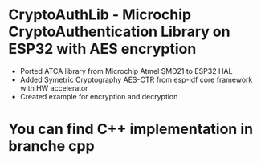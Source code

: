 # CryptoAuthLib - Microchip CryptoAuthentication Library on ESP32 with AES encryption

- Ported ATCA library from Microchip Atmel SMD21 to ESP32 HAL
- Added Symetric Cryptography AES-CTR from esp-idf core framework with HW accelerator
- Created example for encryption and decryption

# You can find C++ implementation in branche cpp
